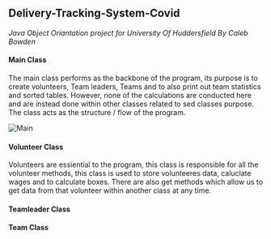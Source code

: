 ## Delivery-Tracking-System-Covid
*Java Object Oriantation project for University Of Huddersfield By Caleb Bowden*

#### Main Class
The main class performs as the backbone of the program, its purpose is to create volunteers, Team leaders, Teams and to also print out team statistics and sorted tables. However, none of the calculations are conducted here and are instead done within other classes related to sed classes purpose. The class acts as the structure / flow of the program.

![Main](https://user-images.githubusercontent.com/100306913/160255372-87d05eeb-80c1-4993-bd71-bd6fab5641a6.png)

#### Volunteer Class
Volunteers are essiential to the program, this class is responsible for all the volunteer methods, this class is used to store volunteeres data, caluclate wages and to calculate boxes. There are also get methods which allow us to get data from that volunteer within another class at any time.


#### Teamleader Class



#### Team Class
